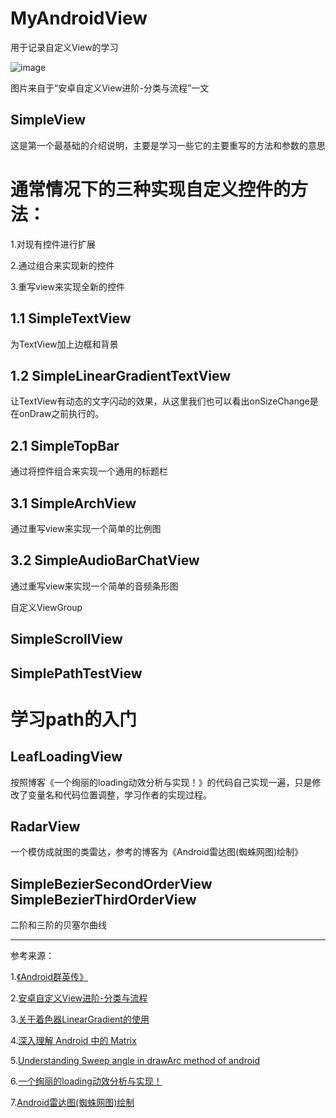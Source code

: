 # MyAndroidView
用于记录自定义View的学习

![image](https://github.com/JDNew/MyAndroidView/blob/master/app/src/main/res/mipmap-hdpi/process.jpg)

图片来自于“安卓自定义View进阶-分类与流程”一文

## SimpleView
这是第一个最基础的介绍说明，主要是学习一些它的主要重写的方法和参数的意思

# 通常情况下的三种实现自定义控件的方法：
1.对现有控件进行扩展

2.通过组合来实现新的控件

3.重写view来实现全新的控件


## 1.1 SimpleTextView
   为TextView加上边框和背景
## 1.2 SimpleLinearGradientTextView
   让TextView有动态的文字闪动的效果，从这里我们也可以看出onSizeChange是在onDraw之前执行的。

## 2.1 SimpleTopBar
   通过将控件组合来实现一个通用的标题栏

## 3.1 SimpleArchView
   通过重写view来实现一个简单的比例图

## 3.2 SimpleAudioBarChatView
   通过重写view来实现一个简单的音频条形图

自定义ViewGroup
## SimpleScrollView

## SimplePathTestView


# 学习path的入门
## LeafLoadingView
按照博客《一个绚丽的loading动效分析与实现！》的代码自己实现一遍，只是修改了变量名和代码位置调整，学习作者的实现过程。

## RadarView
一个模仿成就图的类雷达，参考的博客为《Android雷达图(蜘蛛网图)绘制》

## SimpleBezierSecondOrderView  SimpleBezierThirdOrderView
二阶和三阶的贝塞尔曲线

-----------

参考来源：

1.[《Android群英传》](https://book.douban.com/subject/26599539/)

2.[安卓自定义View进阶-分类与流程](http://www.gcssloop.com/customview/CustomViewProcess)

3.[关于着色器LinearGradient的使用](http://blog.csdn.net/u012702547/article/details/50821044)

4.[深入理解 Android 中的 Matrix](http://www.jianshu.com/p/6aa6080373ab)

5.[Understanding Sweep angle in drawArc method of android](http://www.cumulations.com/blogs/5/Understanding-Sweep-angle-in-drawArc-method-of-android)

6.[一个绚丽的loading动效分析与实现！](http://blog.csdn.net/tianjian4592/article/details/44538605)

7.[Android雷达图(蜘蛛网图)绘制](http://blog.csdn.net/crazy__chen/article/details/50163693)